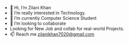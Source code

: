 - 👋 Hi, I’m Zilani Khan
- 👀 I’m really interested in Technology.
- 🌱 I’m currently Computer Science Student
- 💞️ I’m looking to collaborate
- Looking for New Job and collab for real-world Projects.
- 📫 Reach me zilanikhan7020@gmail.com
